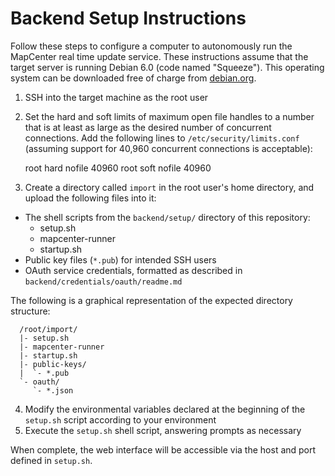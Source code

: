# Backend Setup Instructions

Follow these steps to configure a computer to autonomously run the MapCenter
real time update service. These instructions assume that the target server is
running Debian 6.0 (code named "Squeeze"). This operating system can be
downloaded free of charge from [debian.org](http://www.debian.org/).

1. SSH into the target machine as the root user
2. Set the hard and soft limits of maximum open file handles to a number that
  is at least as large as the desired number of concurrent connections. Add the
  following lines to `/etc/security/limits.conf` (assuming support for 40,960
  concurrent connections is acceptable):

      root      hard    nofile   40960
      root      soft    nofile   40960

3. Create a directory called `import` in the root user's home directory, and
   upload the following files into it:
  - The shell scripts from the `backend/setup/` directory of this repository:
    - setup.sh
    - mapcenter-runner
    - startup.sh
  - Public key files (`*.pub`) for intended SSH users
  - OAuth service credentials, formatted as described in
    `backend/credentials/oauth/readme.md`

  The following is a graphical representation of the expected directory
  structure:

      /root/import/
      |- setup.sh
      |- mapcenter-runner
      |- startup.sh
      |- public-keys/
      |  `- *.pub
      `- oauth/
         `- *.json

4. Modify the environmental variables declared at the beginning of the
   `setup.sh` script according to your environment
5. Execute the `setup.sh` shell script, answering prompts as necessary

When complete, the web interface will be accessible via the host and port
defined in `setup.sh`.
